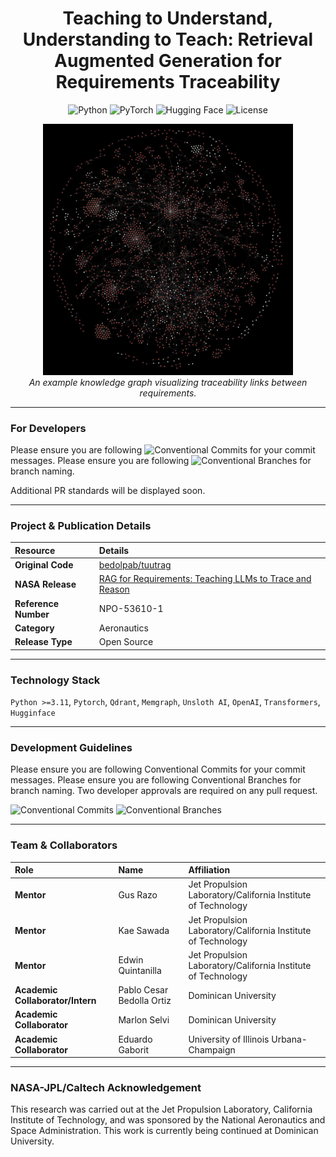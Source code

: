 <h1 align="center">Teaching to Understand, Understanding to Teach: Retrieval Augmented Generation for Requirements Traceability</h1>

<p align="center">
  <img alt="Python" src="https://img.shields.io/badge/Python-3.11+-blue?logo=python&logoColor=white">
  <img alt="PyTorch" src="https://img.shields.io/badge/PyTorch-2.0+-ee4c2c?logo=pytorch&logoColor=white">
  <img alt="Hugging Face" src="https://img.shields.io/badge/Hugging%20Face-Transformers-yellow">
  <img alt="License" src="https://img.shields.io/badge/Release-Open%20Source-brightgreen">
</p>

<p align="center">
  <img src="./README.png" width="400">
  <br>
  <em>An example knowledge graph visualizing traceability links between requirements.</em>
</p>

***

### For Developers  
Please ensure you are following ![Conventional Commits](https://www.conventionalcommits.org/en/v1.0.0/) for your commit messages.
Please ensure you are following ![Conventional Branches](https://conventional-branch.github.io/) for branch naming.

 Additional PR standards will be displayed soon.

***

### **Project & Publication Details**

| **Resource** | **Details** |
| :--- | :--- |
| **Original Code** | [bedolpab/tuutrag](https://github.com/bedolpab/tuutrag) |
| **NASA Release** | [RAG for Requirements: Teaching LLMs to Trace and Reason](https://software.nasa.gov/software/NPO-53610-1) |
| **Reference Number** | NPO-53610-1 |
| **Category** | Aeronautics |
| **Release Type** | Open Source |

***

### **Technology Stack**
`Python >=3.11`, `Pytorch`, `Qdrant`, `Memgraph`, `Unsloth AI`, `OpenAI`, `Transformers`, `Hugginface`
***

### **Development Guidelines**

Please ensure you are following Conventional Commits for your commit messages.
Please ensure you are following Conventional Branches for branch naming.
Two developer approvals are required on any pull request.
<p align="left">
  <img src="https://img.shields.io/badge/Conventional%20Commits-1.0.0-yellow.svg" alt="Conventional Commits">
  <img src="https://img.shields.io/badge/Conventional%20Branches-1.0.0-yellow.svg" alt="Conventional Branches">
</p>

***

### **Team & Collaborators**

| **Role** | **Name** | **Affiliation** |
| :--- | :--- | :--- |
| **Mentor** | Gus Razo | Jet Propulsion Laboratory/California Institute of Technology |
| **Mentor** | Kae Sawada | Jet Propulsion Laboratory/California Institute of Technology |
| **Mentor** | Edwin Quintanilla | Jet Propulsion Laboratory/California Institute of Technology |
| **Academic Collaborator/Intern** | Pablo Cesar Bedolla Ortiz | Dominican University |
| **Academic Collaborator** | Marlon Selvi | Dominican University |
| **Academic Collaborator** | Eduardo Gaborit | University of Illinois Urbana-Champaign |

***

### **NASA-JPL/Caltech Acknowledgement**

This research was carried out at the Jet Propulsion Laboratory, California Institute of Technology, and was sponsored by the National Aeronautics and Space Administration. This work is currently being continued at Dominican University.